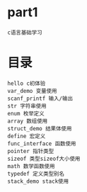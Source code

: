 # part1
    c语言基础学习

# 目录
    hello c初体验
    var_demo 变量使用
    scanf_printf 输入/输出
    str 字符串使用
    enum 枚举定义
    array 数组使用
    struct_demo 结果体使用
    define 宏定义
    func_interface 函数使用
    pointer 指针类型
    sizeof 类型sizeof大小使用
    math 数学函数使用
    typedef 定义类型别名
    stack_demo stack使用
